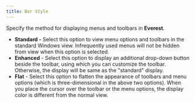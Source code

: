 ```yaml
---
title: Bar Style
---
```



Specify the method for displaying menus and toolbars in **Everest**.

- **Standard 
 -** Select this option to view menu options and toolbars in the standard  Windows view. Infrequently used menus will not be hidden from view when  this option is selected.
- **Enhanced**  - Select this option to display an additional drop-down button beside  the toolbar, using which you can customize the toolbar. Otherwise, the  display will be same as the "standard" display.
- **Flat**  - Select this option to flatten the appearance of toolbars and menu options  (which is three-dimensional in the above two options). When you place  the cursor over the toolbar or the menu options, the display color is  different from the normal view.

